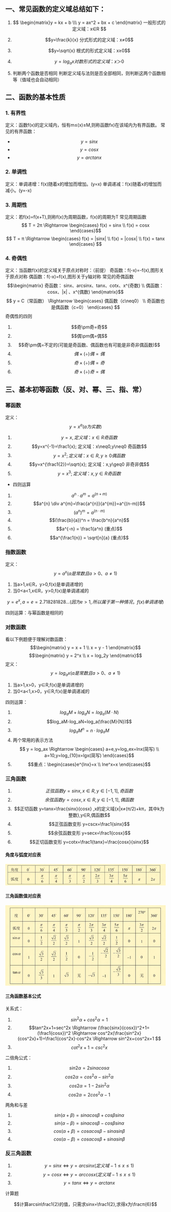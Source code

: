 ## 一、常见函数的定义域总结如下：

1. $$ \begin{matrix}y = kx + b \\\ y = ax^2 + bx + c \end{matrix} 一般形式的定义域：x∈R $$


2. $$y=\frac{k}{x} 分式形式的定义域：x≠0$$


3. $$y=\sqrt{x} 根式的形式定义域：x≥0$$


4. $$y=log_ax 对数形式的定义域：x＞0$$
1. 判断两个函数是否相同
	判断定义域与法则是否全部相同，则判断这两个函数相等（值域也会自动相同）


## 二、函数的基本性质

### 1. 有界性
定义：函数f(x)的定义域内，恒有m≤(x)≤M,则称函数fx)在该域内为有界函数。
常见的有界函数：
- $$y=sin x$$
- $$y=cosx$$
- $$y=arctanx$$
### 2. 单调性

定义：单调递增：f(x)随着x的增加而增加。(y=x)
			   单调递减：f(x)随着x的增加而减小。(y=-x)

### 3. 周期性

定义：若f(x)=f(x+T),则称f(x)为周期函数，f(x)的周期为T
常见周期函数
	$$ T = 2π \Rightarrow \begin{cases} f(x) = sinx \\ f(x) = cosx \end{cases}$$	$$ T = π \Rightarrow \begin{cases} f(x) = |sinx| \\ f(x) = |cosx| \\ f(x) = tanx \end{cases} $$

### 4. 奇偶性
定义：当函数f(x)的定义域关于原点对称时：（前提）
				奇函数：f(-x)=-f(x),图形关于原点对称
				偶函数：f(-x)=f(x),图形关于y轴对称
常见的奇偶函数
$$\begin{matrix} 奇函数： sinx、arcsinx、tanx、cotx、x^{奇数} 
\\ 偶函数：cosx、|x| 、x^{偶数} \end{matrix}$$
$$ y = C（常函数） \Rightarrow \begin{cases} 偶函数（c\neq0） \\ 奇函数也是偶函数（c=0） \end{cases} $$
奇偶性的四则
1. $$奇\pm奇=奇$$
2. $$偶\pm偶=偶$$
3. $$奇\pm偶=不定的(可能是奇函数、偶函数也有可能是非奇非偶函数)$$
4. $$偶\times(\div)偶=偶$$
5. $$奇\times(\div)偶=奇$$
6. $$奇\times(\div)奇=偶$$

## 三、基本初等函数（反、对、幂、三、指、常）

### 幂函数
定义：$$y=x^a(a为实数)$$
1. $$y=x, 定义域：x∈R 奇函数$$
2. $$y=x^{-1}=\frac1{x}; 定义域：x\neq0,y\neq0 奇函数$$
3. $$y=x^{2}; 定义域：x∈R,y\geq0 偶函数$$
4. $$y=x^{\frac1{2}}=\sqrt{x}; 定义域：x,y\geq0 非奇非偶$$
5. $$y=x^{3}; 定义域：x,y∈R 奇函数$$
- 四则运算

1. $$a^{n}·a^{m}=a^{(n+m)}$$
2. $$a^{n} \div a^{m}=\frac{a^{n}}{a^{m}}=a^{(n-m)}$$
3. $$(a^{n})^m = a^{(n · m)}$$
4. $$(\frac{b}{a})^n = \frac{b^n}{a^n}$$
5. $$a^{-n} = \frac1{a^n} (重点)$$
6. $$a^{\frac1{n}} = \sqrt[n]{a} (重点)$$

### 指数函数

定义：
$$y=a^x (a是常数且a>0、a\neq1)$$

1. 当a>1,x∈R，y>0,f(x)是单调递增的
2. 当0<a<1,x∈R，y>0,f(x)是单调递减的

$$y=e^x, a=e=2.718281828... (因为e>1,所以属于第一种情况，f(x)单调递增)$$

四则运算：与幂函数是相同的

### 对数函数

看以下例题便于理解对数函数：
$$\begin{matrix} y = x + 1 \\ x = y - 1 \end{matrix}$$$$\begin{matrix} y = 2^x \\ x = log_2y \end{matrix}$$
定义：
$$y=log_ax (a是常数且a>0、a\neq1)$$
1. 当a>1,x>0，y∈R,f(x)是单调递增的
2. 当0<a<1,x>0，y∈R,f(x)是单调递减的

四则运算：
1. $$log_aM+log_aN=log_a(M·N)$$
2. $$log_aM-log_aN=log_a(\frac{M}{N})$$
3. $$log_aM^n=n·log_aM$$
4. 两个常用的表示方法
	$$ y = log_ax \Rightarrow \begin{cases} a=e,y=log_ex=lnx(简写) \\ a=10,y=log_{10}x=lgx(简写) \end{cases}$$
5. $$重点：\begin{cases}e^{lnx}=x \\ lne^x=x \end{cases}$$

### 三角函数

1. $$正弦函数 y=sinx,x∈R,y∈[-1,1],奇函数$$
2. $$余弦函数 y=cosx,x∈R,y∈[-1,1],偶函数$$
3. $$正切函数 y=tanx=\frac{sinx}{cosx} ,x的定义域{x|x≠(π/2)+kπ，其中k为整数},y∈R,偶函数$$
4. $$正弦函数变形 y=cscx=\frac1{sinx}$$
5. $$余弦函数变形 y=secx=\frac1{cosx}$$
6. $$正切函数变形 y=cotx=\frac1{tanx}=\frac{cosx}{sinx}$$
#### 角度与弧度对应表

![upgit_20220919_1663552869.png](https://raw.githubusercontent.com/elfecho/upgit-pic/master/2022/09/upgit_20220919_1663552869.png)

#### 三角函数值对应表

![upgit_20220919_1663552897.png](https://raw.githubusercontent.com/elfecho/upgit-pic/master/2022/09/upgit_20220919_1663552897.png)

#### 三角函数基本公式

关系式：

1. $$sin^2\alpha+cos^2\alpha=1$$
2. $$tan^2x+1=sec^2x \Rightarrow (\frac{sinx}{cosx})^2+1=(\frac1{cosx})^2 \Rightarrow cos^2x(\frac{sin^2x}{cos^2x}+1)=\frac1{cos^2x}·cos^2x \Rightarrow sin^2x+cos^2x=1 $$
3. $$cot^2x+1=csc^2x$$

二倍角公式：

1. $$sin2\alpha = 2sin\alpha cos\alpha$$
2. $$cos2\alpha = cos^2\alpha - sin^2\alpha$$
3. $$cos2\alpha = 1 - 2sin^2\alpha$$
4. $$cos2\alpha = 2cos^2\alpha - 1$$

两角和与差

1. $$sin(\alpha+\beta)=sin\alpha cos\beta + cos\beta sin\alpha$$
2. $$sin(\alpha-\beta)=sin\alpha cos\beta - cos\beta sin\alpha$$
3. $$cos(\alpha+\beta)=cos\alpha cos\beta - sin\alpha sin\beta$$
4. $$cos(\alpha-\beta)=cos\alpha cos\beta + sin\alpha sin\beta$$


### 反三角函数

1. $$y=sinx \Leftrightarrow y=arcsinx(定义域-1\leq x\leq 1)$$
2. $$y=cosx \Leftrightarrow y=arccosx(定义域-1\leq x\leq 1)$$
3. $$y=tanx \Leftrightarrow y=arctanx$$

计算题

$$计算arcsin\frac1{2}的值，只需求sinx=\frac1{2},求得x为\fracπ{6}$$